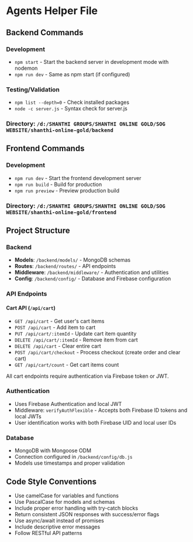 # Agents Helper File

## Backend Commands

### Development
- `npm start` - Start the backend server in development mode with nodemon
- `npm run dev` - Same as npm start (if configured)

### Testing/Validation
- `npm list --depth=0` - Check installed packages
- `node -c server.js` - Syntax check for server.js

### Directory: `/d:/SHANTHI GROUPS/SHANTHI ONLINE GOLD/SOG WEBSITE/shanthi-online-gold/backend`

## Frontend Commands

### Development
- `npm run dev` - Start the frontend development server
- `npm run build` - Build for production
- `npm run preview` - Preview production build

### Directory: `/d:/SHANTHI GROUPS/SHANTHI ONLINE GOLD/SOG WEBSITE/shanthi-online-gold/frontend`

## Project Structure

### Backend
- **Models**: `/backend/models/` - MongoDB schemas
- **Routes**: `/backend/routes/` - API endpoints
- **Middleware**: `/backend/middleware/` - Authentication and utilities
- **Config**: `/backend/config/` - Database and Firebase configuration

### API Endpoints

#### Cart API (`/api/cart`)
- `GET /api/cart` - Get user's cart items
- `POST /api/cart` - Add item to cart
- `PUT /api/cart/:itemId` - Update cart item quantity
- `DELETE /api/cart/:itemId` - Remove item from cart
- `DELETE /api/cart` - Clear entire cart
- `POST /api/cart/checkout` - Process checkout (create order and clear cart)
- `GET /api/cart/count` - Get cart items count

All cart endpoints require authentication via Firebase token or JWT.

### Authentication
- Uses Firebase Authentication and local JWT
- Middleware: `verifyAuthFlexible` - Accepts both Firebase ID tokens and local JWTs
- User identification works with both Firebase UID and local user IDs

### Database
- MongoDB with Mongoose ODM
- Connection configured in `/backend/config/db.js`
- Models use timestamps and proper validation

## Code Style Conventions

- Use camelCase for variables and functions
- Use PascalCase for models and schemas
- Include proper error handling with try-catch blocks
- Return consistent JSON responses with success/error flags
- Use async/await instead of promises
- Include descriptive error messages
- Follow RESTful API patterns
